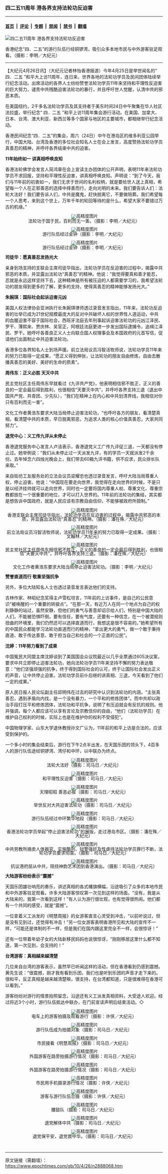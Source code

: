 ### 四二五11周年 港各界支持法轮功反迫害

---

#### [首页](../../../..?n2888068) &nbsp;|&nbsp; [评论](../../../../../epoch-comment?n2888068) &nbsp;|&nbsp; [专题](../../../../../epoch-special?n2888068) &nbsp;|&nbsp; [禁闻](../../../../../epoch-news?n2888068) &nbsp;|&nbsp; [禁书](../../../../../books?n2888068) &nbsp;|&nbsp; [翻墙](https://github.com/gfw-breaker/nogfw/blob/master/README.md?n2888068)


<div><img alt="四二五11周年 港各界支持法轮功反迫害" class="attachment-djy_600_400 size-djy_600_400 wp-post-image" src="https://i.epochtimes.com/assets/uploads/2010/04/1004251156541366-600x400.jpg"/>
<div class="caption">
 <p>
  香港纪念“四．二五”的游行队伍行经铜锣湾，吸引众多本地市民与中外游客驻足观看。（摄影：李明／大纪元）
 </p>
</div></div><hr/><div class="post_content" id="artbody" itemprop="articleBody">
 <!-- article content begin -->
 <p>
  【大纪元4月26日讯】（大纪元记者林怡香港报道）今年4月25日是举世闻名的“
  <ok href="https://www.epochtimes.com/gb/tag/%E5%9B%9B%EF%BC%8E%E4%BA%8C%E4%BA%94.html">
   四．二五
  </ok>
  ”和平大上访11周年，连日来，世界各地的法轮功学员及民间团体陆续举行纪念活动。出席活动的各界人士纷纷赞誉法轮功学员11年来坚持和平理性反迫害的巨大努力，谴责中共残酷迫害法轮功的暴行，并且呼吁世人觉醒，认清中共的邪恶本质。
 </p>
 <p>
  在美国纽约，2千多名法轮功学员及其支持者于美东时间24日中午聚集在华人社区法拉盛，举行纪念“
  <ok href="https://www.epochtimes.com/gb/tag/%E5%9B%9B%EF%BC%8E%E4%BA%8C%E4%BA%94.html">
   四．二五
  </ok>
  ”和平上访11周年集会游行活动。在美国、加拿大、日本、台湾、澳大利亚、新西兰等多个国家与地区的主要城市，都相继举行纪念活动。
 </p>
 <p>
  香港民间纪念“四．二五”的集会，周六（24日）中午在港岛区的维多利亚公园举行，中国大陆、台湾及香港的多位社会知名人士在会上发言，高度赞扬法轮功学员真善忍的精神，并呼吁各界结束中共的迫害。
 </p>
 <p>
  <b>
   11年始终如一 讲真相呼唤良知
  </b>
 </p>
 <p>
  香港法轮佛学会发言人简鸿章在会上宣读主办团体的公开声明，表明11年来法轮功学员不求回报，坚持和平理性反迫害，讲真相呼唤良知。声明说：“到了今天，我们与11年前的初衷如一，我们无求于世间的名利权柄，就是要给世人送上真相，希望每一个人在正邪善恶的选择中择善而行，走向光明的未来。我们要告诉人们：法轮大法好！我们要告诉人们，中共是魔鬼，赶快脱离它，不要做陪葬。我们希望每一个人思考，来到这个世上，万年千年的轮回等待的是什么，希望大家不要错过万古的机缘。”
 </p>
 <p>
  <!--image v 1.0-->
 </p>
 <div style="line-height: 90%; text-align: center;">
  <ok href=" https://i.epochtimes.com/assets/uploads/2014/12/1004251126421366-450x300.jpg" rel="noreferrer noopener" target="_blank">
   <img alt="" class="size-medium wp-image-7632733" src="https://i.epochtimes.com/assets/uploads/2014/12/1004251126421366-450x300.jpg" title=""/>
  </ok>
  <img alt="高精度图片" border="0" src="//www.epochtimes.com/images/highRes.jpg"/>
  <br/>
  <span class="bn12">
   法轮功于国于民，百利而无一害。（摄影：李明／大纪元）
  </span>
 </div>
 <p>
  <!-- -->
 </p>
 <p>
  <!--image v 1.0-->
 </p>
 <div style="line-height: 90%; text-align: center;">
  <ok href=" https://i.epochtimes.com/assets/uploads/2014/12/1004251126431366.jpg" rel="noreferrer noopener" target="_blank">
   <img alt="" class="size-medium wp-image-7632734" src="https://i.epochtimes.com/assets/uploads/2014/12/1004251126431366.jpg" title=""/>
  </ok>
  <img alt="高精度图片" border="0" src="//www.epochtimes.com/images/highRes.jpg"/>
  <br/>
  <span class="bn12">
   游行队伍经过金钟（摄影：李明／大纪元）
  </span>
 </div>
 <p>
  <!-- -->
 </p>
 <p>
  <!--image v 1.0-->
 </p>
 <div style="line-height: 90%; text-align: center;">
  <ok href=" https://i.epochtimes.com/assets/uploads/2014/12/1004251126441366.jpg" rel="noreferrer noopener" target="_blank">
   <img alt="" class="size-medium wp-image-7632735" src="https://i.epochtimes.com/assets/uploads/2014/12/1004251126441366.jpg" title=""/>
  </ok>
  <img alt="高精度图片" border="0" src="//www.epochtimes.com/images/highRes.jpg"/>
  <br/>
  <span class="bn12">
   游行队伍经过金钟（摄影：李明／大纪元）
  </span>
 </div>
 <p>
  <!-- -->
 </p>
 <p>
  <b>
   司徒华：愿真善忍发扬光大
  </b>
 </p>
 <p>
  亲身到场支持的支联会主席司徒华指出，法轮功学员在反迫害的过程中，揭露中共邪恶的本质，并显露出法轮功“真善忍”的精神。他说：“我觉得要真和善才能忍，忍就是永远这样坚持下去，这种精神是所有被压迫的人都需要学习的，我希望法轮功的朋友得到更多的了解，更多的支持，使得真善忍的精神能够发扬光大。”
 </p>
 <p>
  <b>
   朱婉琪：国际社会起诉迫害元凶
  </b>
 </p>
 <p>
  美国人权法律协会亚洲执行长朱婉琪律师透过录音发言指出，11年来，法轮功反迫害的壮举已成为21世纪规模最庞大的反对中共破坏人权的世界性人道运动，中共的血腥迫害不容于国际社会，西班牙法庭去年刑事起诉迫害法轮功的元凶江泽民、罗干、薄熙来、贾庆林、吴官正，阿根廷法庭更进一步发出国际逮捕令，追缉江泽民、罗干。她呼吁各善良正义人士向联合国人权理事会及本国政府的元首写信，促请他们出面制止中共迫害法轮功。
 </p>
 <p>
  香港多位各界知名人士到场声援。前立法局议员冯智活牧师说，法轮功学员11年来的努力已取得一定成果，“愿正义得到伸张，让法轮功的朋友自由修炼，自由去散播真善忍的美好、美好的生命的质素”。
 </p>
 <p>
  <b>
   周伟东：正义必胜 天灭中共
  </b>
 </p>
 <p>
  民主党社区主任周伟东早就看过《九评共产党》，他表明相信邪不胜正，正义的善良的一定会最后得到胜利，也很相信“天要灭中共”，并呼吁各界支持三退（退出中国共产党、共青团、少先队），“我们在精神上在内心和中共划清界线，我相信对你只有百利而无一害”。
 </p>
 <p>
  文化工作者黄浩东要求大陆当局停止迫害法轮功，“也呼吁各方的朋友，看清楚真相，看清楚中共的本质，早日脱离邪恶，为追求人类的核心价值真善忍，大家共同努力”。
 </p>
 <p>
  <b>
   退党中心：义工传九评从未停止
  </b>
 </p>
 <p>
  香港退党服务中心发言人卢洁表示，香港退党义工广传九评促三退，一天都没有停止过。她举例说：“我们从未停止过一天派发九评，有的学员一天就派发2千余份。去年悼念六四烛光晚会上，我们带去60箱九评书籍，供不应求，民众排长队来取。”
 </p>
 <p>
  来自街坊工友服务处的立法会议员梁耀忠也透过录音发言，呼吁大陆当局尊重人权，停止迫害。他说：“中国现在要走向世界，我觉得在走向世界的时候，不是只是以经济挂帅就可以走向世界，同时也一定要将国内尊重人权、尊重文化、尊重宗教都放在一个很重要的地位，才可以打入世界的。11年前的法轮功的集结，其实都是想告诉中国政府，就是人民应该有宗教自由信仰，不能够被政府所箝制。”
 </p>
 <p>
  <!--image v 1.0-->
 </p>
 <div style="line-height: 90%; text-align: center;">
  <ok href=" https://i.epochtimes.com/assets/uploads/2014/12/1004251129221366.jpg" rel="noreferrer noopener" target="_blank">
   <img alt="" class="size-medium wp-image-7632736" src="https://i.epochtimes.com/assets/uploads/2014/12/1004251129221366.jpg" title=""/>
  </ok>
  <img alt="高精度图片" border="0" src="//www.epochtimes.com/images/highRes.jpg"/>
  <br/>
  <span class="bn12">
   香港支联会主席司徒华指出，法轮功学员在反迫害的过程中，揭露中共邪恶的本质，并显露出法轮功“真善忍”的精神。（摄影：潘在殊／大纪元）
  </span>
 </div>
 <p>
  <!-- -->
 </p>
 <p>
  <!--image v 1.0-->
 </p>
 <div style="line-height: 90%; text-align: center;">
  <ok href=" https://i.epochtimes.com/assets/uploads/2014/12/1004251129251366-450x299.jpg" rel="noreferrer noopener" target="_blank">
   <img alt="" class="size-medium wp-image-7632737" src="https://i.epochtimes.com/assets/uploads/2014/12/1004251129251366-450x299.jpg" title=""/>
  </ok>
  <img alt="高精度图片" border="0" src="//www.epochtimes.com/images/highRes.jpg"/>
  <br/>
  <span class="bn12">
   前立法局议员冯智活牧师说，法轮功学员11年来的努力已取得一定成果。（摄影：文翰林／大纪元）
  </span>
 </div>
 <p>
  <!-- -->
 </p>
 <p>
  <!--image v 1.0-->
 </p>
 <div style="line-height: 90%; text-align: center;">
  <ok href=" https://i.epochtimes.com/assets/uploads/2014/12/1004251129231366.jpg" rel="noreferrer noopener" target="_blank">
   <img alt="" class="size-medium wp-image-7632738" src="https://i.epochtimes.com/assets/uploads/2014/12/1004251129231366.jpg" title=""/>
  </ok>
  <img alt="高精度图片" border="0" src="//www.epochtimes.com/images/highRes.jpg"/>
  <br/>
  <span class="bn12">
   民主党社区主任周伟东相信邪不胜正，正义的善良的一定会最后得到胜利，也很相信“天要灭中共”，并呼吁各界支持三退。（摄影：潘在殊／大纪元）
  </span>
 </div>
 <p>
  <!-- -->
 </p>
 <p>
  <!--image v 1.0-->
 </p>
 <div style="line-height: 90%; text-align: center;">
  <ok href=" https://i.epochtimes.com/assets/uploads/2014/12/1004251129241366.jpg" rel="noreferrer noopener" target="_blank">
   <img alt="" class="size-medium wp-image-7632739" src="https://i.epochtimes.com/assets/uploads/2014/12/1004251129241366.jpg" title=""/>
  </ok>
  <img alt="高精度图片" border="0" src="//www.epochtimes.com/images/highRes.jpg"/>
  <br/>
  <span class="bn12">
   文化工作者黄浩东要求大陆当局停止迫害法轮功。（摄影：李明／大纪元）
  </span>
 </div>
 <p>
  <!-- -->
 </p>
 <p>
  <b>
   赞誉直道而行 敬重坚强抗争
  </b>
 </p>
 <p>
  另外，多位大陆知名人士也透过录音发言表达他们的支持。
 </p>
 <p>
  吉林作家、林昭纪念奖得主卢雪松坦言，11年前的上访事件，是自己的公民意识“被唤醒的一个重要的转捩点”。“在那一天，有近万人在同一个地点为自己的权利静静的站过，虽然安静，但他们的勇气与善意却诏示给人们，特别是中国大陆的人们，不能被恐惧吓倒，要有信任，要有气度，还要有一种信念，在一个被潜规则扭曲的环境里，我们仍然还可以选择直道而行，我想这是很不容易的。”她希望所有的中国民众都能学习法轮功直道而行的精神，“拿出更大的勇气，做一个敢于秉持直道、敢于传达善意、敢于担当自己和社会的一个正直的公民”。
 </p>
 <p>
  <b>
   沈婷：11年努力看到了成果
  </b>
 </p>
 <p>
  中国冤民大同盟主席沈婷谈到了美国国会众议院最近以几乎全票通过605决议案，要求中共立即停止迫害法轮功，她向法轮功学员11年来坚持不懈的努力表达敬意：“他们坚强顽强的抗争，终于得到国际社会的认可，终于让国际社会发出正义的声音，让中共停止迫害。法轮功学员前仆后继的讲真相、三退，今天看到了他们一定的成果。”
 </p>
 <p>
  原人民日报人民论坛副主任邱明伟在过去的研究中认识到法轮功的内涵，“主张真善忍，遇到矛盾向内找，是一个没有暴力，一个平和的修炼团体”。而中共却以政治手段打压平和修炼团体，法轮功和平抗争，说明了有压迫就会有反抗的规则。他并强调，每个人都应该可以享有言论及宗教信仰的自由，“他们（法轮功学员）在维护自己权利的时候，实际上也是在维护你的权利不受侵犯”。
 </p>
 <p>
  中国物理学家、山东大学退休教授孙文广认为，11年前的和平上访是合法的，应该受到保护的。
 </p>
 <p>
  一个多小时的集会结束后，游行在下午2点半出发，在天国乐团的领头下，4百多人的游行队伍途经铜锣湾、湾仔和中环，以中联办为终点。
 </p>
 <p>
  <!--image v 1.0-->
 </p>
 <div style="line-height: 90%; text-align: center;">
  <ok href=" https://i.epochtimes.com/assets/uploads/2014/12/1004251148361366-450x299.jpg" rel="noreferrer noopener" target="_blank">
   <img alt="" class="size-medium wp-image-7632740" src="https://i.epochtimes.com/assets/uploads/2014/12/1004251148361366-450x299.jpg" title=""/>
  </ok>
  <img alt="高精度图片" border="0" src="//www.epochtimes.com/images/highRes.jpg"/>
  <br/>
  <span class="bn12">
   法轮大法好（摄影：司马日／大纪元）
  </span>
 </div>
 <p>
  <!-- -->
 </p>
 <p>
  <!--image v 1.0-->
 </p>
 <div style="line-height: 90%; text-align: center;">
  <ok href=" https://i.epochtimes.com/assets/uploads/2014/12/1004251153591366-450x299.jpg" rel="noreferrer noopener" target="_blank">
   <img alt="" class="size-medium wp-image-7632741" src="https://i.epochtimes.com/assets/uploads/2014/12/1004251153591366-450x299.jpg" title=""/>
  </ok>
  <img alt="高精度图片" border="0" src="//www.epochtimes.com/images/highRes.jpg"/>
  <br/>
  <span class="bn12">
   和平理性反迫害（摄影：司马日／大纪元）
  </span>
 </div>
 <p>
  <!-- -->
 </p>
 <p>
  <!--image v 1.0-->
 </p>
 <div style="line-height: 90%; text-align: center;">
  <ok href=" https://i.epochtimes.com/assets/uploads/2014/12/1004251153581366.jpg" rel="noreferrer noopener" target="_blank">
   <img alt="" class="size-medium wp-image-7632742" src="https://i.epochtimes.com/assets/uploads/2014/12/1004251153581366.jpg" title=""/>
  </ok>
  <img alt="高精度图片" border="0" src="//www.epochtimes.com/images/highRes.jpg"/>
  <br/>
  <span class="bn12">
   天理昭昭 善恶必报（摄影：司马日／大纪元）
  </span>
 </div>
 <p>
  <!-- -->
 </p>
 <p>
  <!--image v 1.0-->
 </p>
 <div style="line-height: 90%; text-align: center;">
  <ok href=" https://i.epochtimes.com/assets/uploads/2014/12/1004251320461366-450x299.jpg" rel="noreferrer noopener" target="_blank">
   <img alt="" class="size-medium wp-image-7632743" src="https://i.epochtimes.com/assets/uploads/2014/12/1004251320461366-450x299.jpg" title=""/>
  </ok>
  <img alt="高精度图片" border="0" src="//www.epochtimes.com/images/highRes.jpg"/>
  <br/>
  <span class="bn12">
   举世反对大共迫害法轮功（摄影：司马日／大纪元）
  </span>
 </div>
 <p>
  <!-- -->
 </p>
 <p>
  <!--image v 1.0-->
 </p>
 <div style="line-height: 90%; text-align: center;">
  <ok href=" https://i.epochtimes.com/assets/uploads/2014/12/1004251151371366-450x299.jpg" rel="noreferrer noopener" target="_blank">
   <img alt="" class="size-medium wp-image-7632744" src="https://i.epochtimes.com/assets/uploads/2014/12/1004251151371366-450x299.jpg" title=""/>
  </ok>
  <img alt="高精度图片" border="0" src="//www.epochtimes.com/images/highRes.jpg"/>
  <br/>
  <span class="bn12">
   游行队伍经过中环繁华地段（摄影：司马日／大纪元）
  </span>
 </div>
 <p>
  <!-- -->
 </p>
 <p>
  <!--image v 1.0-->
 </p>
 <div style="line-height: 90%; text-align: center;">
  <ok href=" https://i.epochtimes.com/assets/uploads/2014/12/1004251156551366-450x302.jpg" rel="noreferrer noopener" target="_blank">
   <img alt="" class="size-medium wp-image-7632745" src="https://i.epochtimes.com/assets/uploads/2014/12/1004251156551366-450x302.jpg" title=""/>
  </ok>
  <img alt="高精度图片" border="0" src="//www.epochtimes.com/images/highRes.jpg"/>
  <br/>
  <span class="bn12">
   香港法轮功学员举起“停止迫害法轮功”的展版，走过港岛市区。（摄影：潘在殊／大纪元）
  </span>
 </div>
 <p>
  <!-- -->
 </p>
 <p>
  <!--image v 1.0-->
 </p>
 <div style="line-height: 90%; text-align: center;">
  <ok href=" https://i.epochtimes.com/assets/uploads/2014/12/1004251148351366-450x299.jpg" rel="noreferrer noopener" target="_blank">
   <img alt="" class="size-medium wp-image-7632746" src="https://i.epochtimes.com/assets/uploads/2014/12/1004251148351366-450x299.jpg" title=""/>
  </ok>
  <img alt="高精度图片" border="0" src="//www.epochtimes.com/images/highRes.jpg"/>
  <br/>
  <span class="bn12">
   中共劳教所摘卖人体器官、实施酷刑、狱警强奸及性虐待法轮功学员罪行不断，法轮功学员要求彻查。（摄影：司马日／大纪元）
  </span>
 </div>
 <p>
  <!-- -->
 </p>
 <p>
  <!--image v 1.0-->
 </p>
 <div style="line-height: 90%; text-align: center;">
  <ok href=" https://i.epochtimes.com/assets/uploads/2014/12/1004251148371366-450x299.jpg" rel="noreferrer noopener" target="_blank">
   <img alt="" class="size-medium wp-image-7632747" src="https://i.epochtimes.com/assets/uploads/2014/12/1004251148371366-450x299.jpg" title=""/>
  </ok>
  <img alt="高精度图片" border="0" src="//www.epochtimes.com/images/highRes.jpg"/>
  <br/>
  <span class="bn12">
   抗议港府屈从中共，阻挠神韵艺术团到香港演出。（摄影：司马日／大纪元）
  </span>
 </div>
 <p>
  <!-- -->
 </p>
 <p>
  <b>
   大陆游客纷纷表示“震撼”
  </b>
 </p>
 <p>
  天国乐团雄壮响亮的奏乐，讲述真相的各式幡旗横幅，沿途吸引了众多的本地市民和中外游客驻足观看。许多大陆游客惊叹第一次见到这样的场面。“没有，我是从大陆来的，我第一次看到这样！”有人认为游行很壮观，也有觉得很热闹。他们都有一个共同的感受，就是“震撼”。
 </p>
 <p>
  一位拿着义工派发的《明慧周报》的女游客直言心灵受到冲击，“以前听说过，但是没有见到过，还觉得有冲击！”另一位女游客表明香港所见和大陆的宣传不一样，“可能还是体制的不一样，但是我们在国内跟这里完全不一样，会很惊讶！”
 </p>
 <p>
  还有一位带着年幼子女的大陆新移民妈妈也说很惊讶，“刚刚移居这里什么都不知道，第一次见到，会支持的！”
 </p>
 <p>
  <b>
   台湾游客：真相越来越清楚
  </b>
 </p>
 <p>
  几位来自台湾的游客表示，虽然早已听闻这样的活动，但在香港看到仍感到震撼。黄先生说：“很震撼，刚才我有看到乐团，我们也是听到乐团的声音才走下来的。很和平，反正真相是越来越清楚嘛，很支持，在台湾都知道，只是很难得在香港可以看到。”
 </p>
 <p>
  游客纷纷对游行的情景拍照留念，沿途还有义工派发真相资料，大受途人欢迎。经过将近3个小时，游行队伍抵达中联办，在门前宣读声明后结束活动。◇
 </p>
 <p>
  <!--image v 1.0-->
 </p>
 <div style="line-height: 90%; text-align: center;">
  <ok href=" https://i.epochtimes.com/assets/uploads/2014/12/1004251128151366-450x300.jpg" rel="noreferrer noopener" target="_blank">
   <img alt="" class="size-medium wp-image-7632748" src="https://i.epochtimes.com/assets/uploads/2014/12/1004251128151366-450x300.jpg" title=""/>
  </ok>
  <img alt="高精度图片" border="0" src="//www.epochtimes.com/images/highRes.jpg"/>
  <br/>
  <span class="bn12">
   电车上的游客拍摄及观看游行（摄影：许侠／大纪元）
  </span>
 </div>
 <p>
  <!-- -->
 </p>
 <p>
  <!--image v 1.0-->
 </p>
 <div style="line-height: 90%; text-align: center;">
  <ok href=" https://i.epochtimes.com/assets/uploads/2014/12/1004251128131366-450x299.jpg" rel="noreferrer noopener" target="_blank">
   <img alt="" class="size-medium wp-image-7632749" src="https://i.epochtimes.com/assets/uploads/2014/12/1004251128131366-450x299.jpg" title=""/>
  </ok>
  <img alt="高精度图片" border="0" src="//www.epochtimes.com/images/highRes.jpg"/>
  <br/>
  <span class="bn12">
   游行队伍成为拍摄对象（摄影：司马日／大纪元）
  </span>
 </div>
 <p>
  <!-- -->
 </p>
 <p>
  <!--image v 1.0-->
 </p>
 <div style="line-height: 90%; text-align: center;">
  <ok href=" https://i.epochtimes.com/assets/uploads/2014/12/1004251151401366-450x300.jpg" rel="noreferrer noopener" target="_blank">
   <img alt="" class="size-medium wp-image-7632750" src="https://i.epochtimes.com/assets/uploads/2014/12/1004251151401366-450x300.jpg" title=""/>
  </ok>
  <img alt="高精度图片" border="0" src="//www.epochtimes.com/images/highRes.jpg"/>
  <br/>
  <span class="bn12">
   市民接看《明慧周报》（摄影：司马日／大纪元）
  </span>
 </div>
 <p>
  <!-- -->
 </p>
 <p>
  <!--image v 1.0-->
 </p>
 <div style="line-height: 90%; text-align: center;">
  <ok href=" https://i.epochtimes.com/assets/uploads/2014/12/1004251128141366-450x299.jpg" rel="noreferrer noopener" target="_blank">
   <img alt="" class="size-medium wp-image-7632751" src="https://i.epochtimes.com/assets/uploads/2014/12/1004251128141366-450x299.jpg" title=""/>
  </ok>
  <img alt="高精度图片" border="0" src="//www.epochtimes.com/images/highRes.jpg"/>
  <br/>
  <span class="bn12">
   外国游客在路旁拍摄游行情况（摄影：司马日／大纪元）
  </span>
 </div>
 <p>
  <!-- -->
 </p>
 <p>
  <!--image v 1.0-->
 </p>
 <div style="line-height: 90%; text-align: center;">
  <ok href=" https://i.epochtimes.com/assets/uploads/2014/12/1004251151381366-450x299.jpg" rel="noreferrer noopener" target="_blank">
   <img alt="" class="size-medium wp-image-7632752" src="https://i.epochtimes.com/assets/uploads/2014/12/1004251151381366-450x299.jpg" title=""/>
  </ok>
  <img alt="高精度图片" border="0" src="//www.epochtimes.com/images/highRes.jpg"/>
  <br/>
  <span class="bn12">
   外国游客在路旁拍摄游行情况（摄影：司马日／大纪元）
  </span>
 </div>
 <p>
  <!-- -->
 </p>
 <p>
  <!--image v 1.0-->
 </p>
 <div style="line-height: 90%; text-align: center;">
  <ok href=" https://i.epochtimes.com/assets/uploads/2014/12/1004251148391366-450x300.jpg" rel="noreferrer noopener" target="_blank">
   <img alt="" class="size-medium wp-image-7632754" src="https://i.epochtimes.com/assets/uploads/2014/12/1004251148391366-450x300.jpg" title=""/>
  </ok>
  <img alt="高精度图片" border="0" src="//www.epochtimes.com/images/highRes.jpg"/>
  <br/>
  <span class="bn12">
   市民用手机摄录游行情况（摄影：许侠／大纪元）
  </span>
 </div>
 <p>
  <!-- -->
 </p>
 <p>
  <!--image v 1.0-->
 </p>
 <div style="line-height: 90%; text-align: center;">
  <ok href=" https://i.epochtimes.com/assets/uploads/2014/12/1004251148381366-450x300.jpg" rel="noreferrer noopener" target="_blank">
   <img alt="" class="size-medium wp-image-7632755" src="https://i.epochtimes.com/assets/uploads/2014/12/1004251148381366-450x300.jpg" title=""/>
  </ok>
  <img alt="高精度图片" border="0" src="//www.epochtimes.com/images/highRes.jpg"/>
  <br/>
  <span class="bn12">
   游客与游行队伍合摄（摄影：许侠／大纪元）
  </span>
 </div>
 <p>
  <!-- -->
 </p>
 <p>
  <!--image v 1.0-->
 </p>
 <div style="line-height: 90%; text-align: center;">
  <ok href=" https://i.epochtimes.com/assets/uploads/2014/12/1004251151361366-450x299.jpg" rel="noreferrer noopener" target="_blank">
   <img alt="" class="size-medium wp-image-7632756" src="https://i.epochtimes.com/assets/uploads/2014/12/1004251151361366-450x299.jpg" title=""/>
  </ok>
  <img alt="高精度图片" border="0" src="//www.epochtimes.com/images/highRes.jpg"/>
  <br/>
  <span class="bn12">
   腰鼓队（摄影：司马日／大纪元）
  </span>
 </div>
 <p>
  <!-- -->
 </p>
 <p>
  <!--image v 1.0-->
 </p>
 <div style="line-height: 90%; text-align: center;">
  <ok href=" https://i.epochtimes.com/assets/uploads/2014/12/1004251126411366-450x299.jpg" rel="noreferrer noopener" target="_blank">
   <img alt="" class="size-medium wp-image-7632757" src="https://i.epochtimes.com/assets/uploads/2014/12/1004251126411366-450x299.jpg" title=""/>
  </ok>
  <img alt="高精度图片" border="0" src="//www.epochtimes.com/images/highRes.jpg"/>
  <br/>
  <span class="bn12">
   退党解体中共（摄影：司马日／大纪元）
  </span>
 </div>
 <p>
  <!-- -->
 </p>
 <p>
  <!--image v 1.0-->
 </p>
 <div style="line-height: 90%; text-align: center;">
  <ok href=" https://i.epochtimes.com/assets/uploads/2014/12/1004251320451366-450x299.jpg" rel="noreferrer noopener" target="_blank">
   <img alt="" class="size-medium wp-image-7632758" src="https://i.epochtimes.com/assets/uploads/2014/12/1004251320451366-450x299.jpg" title=""/>
  </ok>
  <img alt="高精度图片" border="0" src="//www.epochtimes.com/images/highRes.jpg"/>
  <br/>
  <span class="bn12">
   退党保平安，退党救中华。（摄影：司马日／大纪元）
  </span>
 </div>
 <p>
  <!-- -->
  <font color="#ffffff">
   (http://www.dajiyuan.com)
  </font>
 </p>
 <!-- article content end -->
 <div id="below_article_ad">
 </div>
</div>


---

原文链接（需翻墙）：https://www.epochtimes.com/gb/10/4/26/n2888068.htm